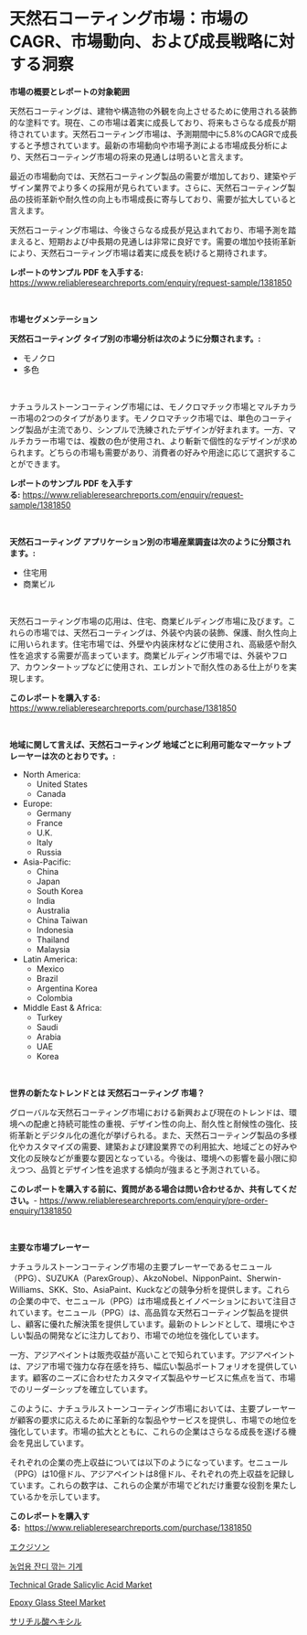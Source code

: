 <p><h1>天然石コーティング市場：市場のCAGR、市場動向、および成長戦略に対する洞察</h1></p><p><strong>市場の概要とレポートの対象範囲</strong></p>
<p><p>天然石コーティングは、建物や構造物の外観を向上させるために使用される装飾的な塗料です。現在、この市場は着実に成長しており、将来もさらなる成長が期待されています。天然石コーティング市場は、予測期間中に5.8%のCAGRで成長すると予想されています。最新の市場動向や市場予測による市場成長分析により、天然石コーティング市場の将来の見通しは明るいと言えます。</p><p>最近の市場動向では、天然石コーティング製品の需要が増加しており、建築やデザイン業界でより多くの採用が見られています。さらに、天然石コーティング製品の技術革新や耐久性の向上も市場成長に寄与しており、需要が拡大していると言えます。</p><p>天然石コーティング市場は、今後さらなる成長が見込まれており、市場予測を踏まえると、短期および中長期の見通しは非常に良好です。需要の増加や技術革新により、天然石コーティング市場は着実に成長を続けると期待されます。</p></p>
<p><strong>レポートのサンプル PDF を入手する:</strong> <a href="https://www.reliableresearchreports.com/enquiry/request-sample/1381850">https://www.reliableresearchreports.com/enquiry/request-sample/1381850</a></p>
<p>&nbsp;</p>
<p><strong>市場セグメンテーション</strong></p>
<p><strong>天然石コーティング タイプ別の市場分析は次のように分類されます。:</strong></p>
<p><ul><li>モノクロ</li><li>多色</li></ul></p>
<p>&nbsp;</p>
<p><p>ナチュラルストーンコーティング市場には、モノクロマチック市場とマルチカラー市場の2つのタイプがあります。モノクロマチック市場では、単色のコーティング製品が主流であり、シンプルで洗練されたデザインが好まれます。一方、マルチカラー市場では、複数の色が使用され、より斬新で個性的なデザインが求められます。どちらの市場も需要があり、消費者の好みや用途に応じて選択することができます。</p></p>
<p><strong>レポートのサンプル PDF を入手する:</strong>&nbsp;<a href="https://www.reliableresearchreports.com/enquiry/request-sample/1381850">https://www.reliableresearchreports.com/enquiry/request-sample/1381850</a></p>
<p>&nbsp;</p>
<p><strong> 天然石コーティング アプリケーション別の市場産業調査は次のように分類されます。:</strong></p>
<p><ul><li>住宅用</li><li>商業ビル</li></ul></p>
<p>&nbsp;</p>
<p><p>天然石コーティング市場の応用は、住宅、商業ビルディング市場に及びます。これらの市場では、天然石コーティングは、外装や内装の装飾、保護、耐久性向上に用いられます。住宅市場では、外壁や内装床材などに使用され、高級感や耐久性を追求する需要が高まっています。商業ビルディング市場では、外装やフロア、カウンタートップなどに使用され、エレガントで耐久性のある仕上がりを実現します。</p></p>
<p><strong>このレポートを購入する:</strong>&nbsp; <a href="https://www.reliableresearchreports.com/purchase/1381850">https://www.reliableresearchreports.com/purchase/1381850</a></p>
<p>&nbsp;</p>
<p><strong>地域に関して言えば、天然石コーティング 地域ごとに利用可能なマーケットプレーヤーは次のとおりです。:</strong></p>
<p><ul>
    <li>
        North America:
        <ul>
            <li>United States</li>
            <li>Canada</li>
        </ul>
    </li>
    <li>
        Europe:
        <ul>
            <li>Germany</li>
            <li>France</li>
            <li>U.K.</li>
            <li>Italy</li>
            <li>Russia</li>
        </ul>
    </li>
    <li>
        Asia-Pacific:
        <ul>
            <li>China</li>
            <li>Japan</li>
            <li>South Korea</li>
            <li>India</li>
            <li>Australia</li>
            <li>China Taiwan</li>
            <li>Indonesia</li>
            <li>Thailand</li>
            <li>Malaysia</li>
        </ul>
    </li>
    <li>
        Latin America:
        <ul>
            <li>Mexico</li>
            <li>Brazil</li>
            <li>Argentina Korea</li>
            <li>Colombia</li>
        </ul>
    </li>
    <li>
        Middle East & Africa:
        <ul>
            <li>Turkey</li>
            <li>Saudi</li>
            <li>Arabia</li>
            <li>UAE</li>
            <li>Korea</li>
        </ul>
    </li>
    </ul></p>
<p>&nbsp;</p>
<p><strong>世界の新たなトレンドとは 天然石コーティング 市場？</strong></p>
<p><p>グローバルな天然石コーティング市場における新興および現在のトレンドは、環境への配慮と持続可能性の重視、デザイン性の向上、耐久性と耐候性の強化、技術革新とデジタル化の進化が挙げられる。また、天然石コーティング製品の多様化やカスタマイズの需要、建築および建設業界での利用拡大、地域ごとの好みや文化の反映などが重要な要因となっている。今後は、環境への影響を最小限に抑えつつ、品質とデザイン性を追求する傾向が強まると予測されている。</p></p>
<p><strong>このレポートを購入する前に、質問がある場合は問い合わせるか、共有してください。</strong>- <a href="https://www.reliableresearchreports.com/enquiry/pre-order-enquiry/1381850">https://www.reliableresearchreports.com/enquiry/pre-order-enquiry/1381850</a></p>
<p>&nbsp;</p>
<p><strong>主要な市場プレーヤー</strong></p>
<p><p>ナチュラルストーンコーティング市場の主要プレーヤーであるセニュール（PPG）、SUZUKA（ParexGroup）、AkzoNobel、NipponPaint、Sherwin-Williams、SKK、Sto、AsiaPaint、Kuckなどの競争分析を提供します。これらの企業の中で、セニュール（PPG）は市場成長とイノベーションにおいて注目されています。セニュール（PPG）は、高品質な天然石コーティング製品を提供し、顧客に優れた解決策を提供しています。最新のトレンドとして、環境にやさしい製品の開発などに注力しており、市場での地位を強化しています。</p><p>一方、アジアペイントは販売収益が高いことで知られています。アジアペイントは、アジア市場で強力な存在感を持ち、幅広い製品ポートフォリオを提供しています。顧客のニーズに合わせたカスタマイズ製品やサービスに焦点を当て、市場でのリーダーシップを確立しています。</p><p>このように、ナチュラルストーンコーティング市場においては、主要プレーヤーが顧客の要求に応えるために革新的な製品やサービスを提供し、市場での地位を強化しています。市場の拡大とともに、これらの企業はさらなる成長を遂げる機会を見出しています。</p><p>それぞれの企業の売上収益については以下のようになっています。セニュール（PPG）は10億ドル、アジアペイントは8億ドル、それぞれの売上収益を記録しています。これらの数字は、これらの企業が市場でどれだけ重要な役割を果たしているかを示しています。</p></p>
<p><strong>このレポートを購入する:</strong>&nbsp;&nbsp;<a href="https://www.reliableresearchreports.com/purchase/1381850">https://www.reliableresearchreports.com/purchase/1381850</a></p>
<p><p><a href="https://github.com/mohamedbakry57/Market-Research-Report-List-3/blob/main/95438013758.md">エクジソン</a></p><p><a href="https://github.com/vsnao330707/Market-Research-Report-List-1/blob/main/46913083302.md">농업용 잔디 깎는 기계</a></p><p><a href="https://issuu.com/reportprime-2/docs/technical-grade-salicylic-acid-market-size-2030.pp">Technical Grade Salicylic Acid Market</a></p><p><a href="https://issuu.com/reportprime-2/docs/epoxy-glass-steel-market-size-2030.pptx">Epoxy Glass Steel Market</a></p><p><a href="https://github.com/zjkmgcs938405/Market-Research-Report-List-1/blob/main/98611613759.md">サリチル酸ヘキシル</a></p></p>